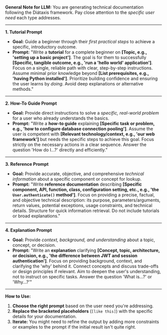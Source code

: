 **General Note for LLM:** You are generating technical documentation following the Diátaxis framework. Pay close attention to the *specific user need* each type addresses.

---

**1. Tutorial Prompt**

*   **Goal:** Guide a beginner through their *first practical steps* to achieve a specific, introductory outcome.
*   **Prompt:**
    "Write a **tutorial** for a complete beginner on **[Topic, e.g., 'setting up a basic project']**. The goal is for them to successfully **[Specific, tangible outcome, e.g., 'run a 'hello world' application']**. Focus on a single, reliable path with clear, step-by-step instructions. Assume minimal prior knowledge beyond **[List prerequisites, e.g., 'having Python installed']**. Prioritize building confidence and ensuring the user learns by *doing*. Avoid deep explanations or alternative methods."

---

**2. How-To Guide Prompt**

*   **Goal:** Provide direct instructions to solve a *specific, real-world problem* for a user who already understands the basics.
*   **Prompt:**
    "Write a **how-to guide** explaining **[Specific task or problem, e.g., 'how to configure database connection pooling']**. Assume the user is competent with **[Relevant technology/context, e.g., 'our web framework']** but needs the specific steps to achieve this goal. Focus strictly on the necessary actions in a clear sequence. Answer the question 'How do I...?' directly and efficiently."

---

**3. Reference Prompt**

*   **Goal:** Provide accurate, objective, and comprehensive *technical information* about a specific component or concept for lookup.
*   **Prompt:**
    "Write **reference documentation** describing **[Specific component, API, function, class, configuration setting, etc., e.g., 'the `User.authenticate()` method']**. Focus on providing a precise, factual, and objective technical description: its purpose, parameters/arguments, return values, potential exceptions, usage constraints, and technical details. Structure for quick information retrieval. Do not include tutorials or broad explanations."

---

**4. Explanation Prompt**

*   **Goal:** Provide *context, background, and understanding* about a topic, concept, or decision.
*   **Prompt:**
    "Write an **explanation** clarifying **[Concept, topic, architecture, or decision, e.g., 'the difference between JWT and session authentication']**. Focus on providing background, context, and clarifying the 'why' behind it. Connect concepts and discuss trade-offs or design principles if relevant. Aim to deepen the user's understanding, not to instruct on specific tasks. Answer the question 'What is...?' or 'Why...?'"

---

**How to Use:**

1.  **Choose the right prompt** based on the user need you're addressing.
2.  **Replace the bracketed placeholders** (`[like this]`) with the specific details for your documentation.
3.  **Iterate:** You might need to refine the output by adding more constraints or examples to the prompt if the initial result isn't quite right.